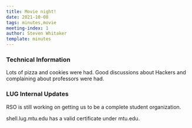 ```yaml
---
title: Movie night!
date: 2021-10-08
tags: minutes,movie
meeting-index: 1
author: Steven Whitaker
template: minutes
---
```

### Technical Information

Lots of pizza and cookies were had. Good discussions about Hackers and complaining about professors were had.

### LUG Internal Updates

RSO is still working on getting us to be a complete student organization.

shell.lug.mtu.edu has a valid certificate under mtu.edu.
